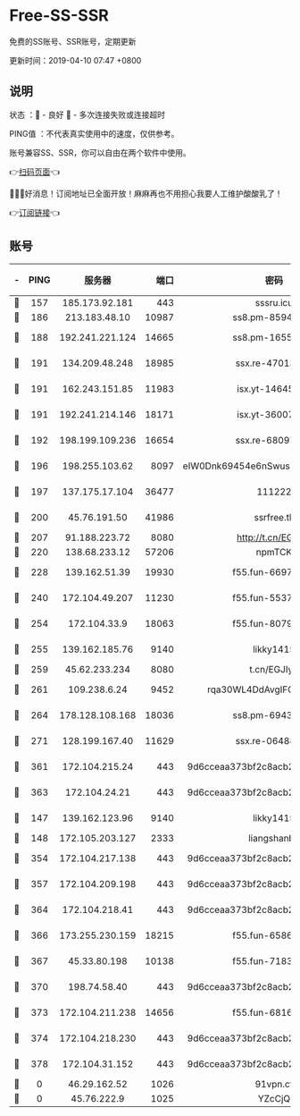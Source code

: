 # Free-SS-SSR

免费的SS账号、SSR账号，定期更新

更新时间：2019-04-10 07:47 +0800

## 说明

状态     ：🙂 - 良好 🙁 - 多次连接失败或连接超时

PING值   ：不代表真实使用中的速度，仅供参考。

账号兼容SS、SSR，你可以自由在两个软件中使用。

👉[扫码页面](https://liesauer.github.io/Free-SS-SSR/)👈

🎉🎉🎉好消息！订阅地址已全面开放！麻麻再也不用担心我要人工维护酸酸乳了！

👉[订阅链接](https://www.liesauer.net/yogurt/subscribe?ACCESS_TOKEN=DAYxR3mMaZAsaqUb)👈

## 账号

|-|PING|服务器|端口|密码|加密方式|区域|
|:----:|:----:|:-----:|-----:|:----:|:----:|:----:|
|🙂|157|185.173.92.181|443|sssru.icu|rc4-md5|RU|
|🙂|186|213.183.48.10|10987|ss8.pm-85945558|rc4-md5|RU|
|🙂|188|192.241.221.124|14665|ss8.pm-16551293|aes-256-cfb|US|
|🙂|191|134.209.48.248|18985|ssx.re-47013228|aes-256-cfb|US|
|🙂|191|162.243.151.85|11983|isx.yt-14645672|aes-256-cfb|US|
|🙂|191|192.241.214.146|18171|isx.yt-36007359|aes-256-cfb|US|
|🙂|192|198.199.109.236|16654|ssx.re-68097353|aes-256-cfb|US|
|🙂|196|198.255.103.62|8097|eIW0Dnk69454e6nSwuspv9DmS201tQ0D|aes-256-cfb|US|
|🙂|197|137.175.17.104|36477|111222|aes-256-cfb|US|
|🙂|200|45.76.191.50|41986|ssrfree.tk|aes-256-cfb|SG|
|🙂|207|91.188.223.72|8080|http://t.cn/EGJIyrl|rc4-md5|RU|
|🙂|220|138.68.233.12|57206|npmTCK|rc4-md5|US|
|🙂|228|139.162.51.39|19930|f55.fun-66971513|aes-256-cfb|SG|
|🙂|240|172.104.49.207|11230|f55.fun-55376694|aes-256-cfb|SG|
|🙂|254|172.104.33.9|18063|f55.fun-80790532|aes-256-cfb|SG|
|🙂|255|139.162.185.76|9140|likky1415|aes-256-cfb|DE|
|🙂|259|45.62.233.234|8080|t.cn/EGJIyrl|rc4-md5|CA|
|🙂|261|109.238.6.24|9452|rqa30WL4DdAvgIFG6Fs3znzTa|aes-256-cfb|FR|
|🙂|264|178.128.108.168|18036|ss8.pm-69431986|aes-256-cfb|SG|
|🙂|271|128.199.167.40|11629|ssx.re-06488107|aes-256-cfb|SG|
|🙂|361|172.104.215.24|443|9d6cceaa373bf2c8acb22e60b6a58be6|aes-256-cfb|US|
|🙂|363|172.104.24.21|443|9d6cceaa373bf2c8acb22e60b6a58be6|aes-256-cfb|US|
|🙂|147|139.162.123.96|9140|likky1415|aes-256-cfb|JP|
|🙂|148|172.105.203.127|2333|liangshanbo|chacha20|JP|
|🙂|354|172.104.217.138|443|9d6cceaa373bf2c8acb22e60b6a58be6|aes-256-cfb|US|
|🙂|357|172.104.209.198|443|9d6cceaa373bf2c8acb22e60b6a58be6|aes-256-cfb|US|
|🙂|364|172.104.218.41|443|9d6cceaa373bf2c8acb22e60b6a58be6|aes-256-cfb|US|
|🙂|366|173.255.230.159|18215|f55.fun-65861599|aes-256-cfb|US|
|🙂|367|45.33.80.198|10138|f55.fun-71830564|aes-256-cfb|US|
|🙂|370|198.74.58.40|443|9d6cceaa373bf2c8acb22e60b6a58be6|aes-256-cfb|US|
|🙂|373|172.104.211.238|14656|f55.fun-68164944|aes-256-cfb|US|
|🙂|374|172.104.218.230|443|9d6cceaa373bf2c8acb22e60b6a58be6|aes-256-cfb|US|
|🙂|378|172.104.31.152|443|9d6cceaa373bf2c8acb22e60b6a58be6|aes-256-cfb|US|
|🙁|0|46.29.162.52|1026|91vpn.cf|rc4-md5|RU|
|🙁|0|45.76.222.9|1025|YZcCjQ|rc4-md5|JP|
